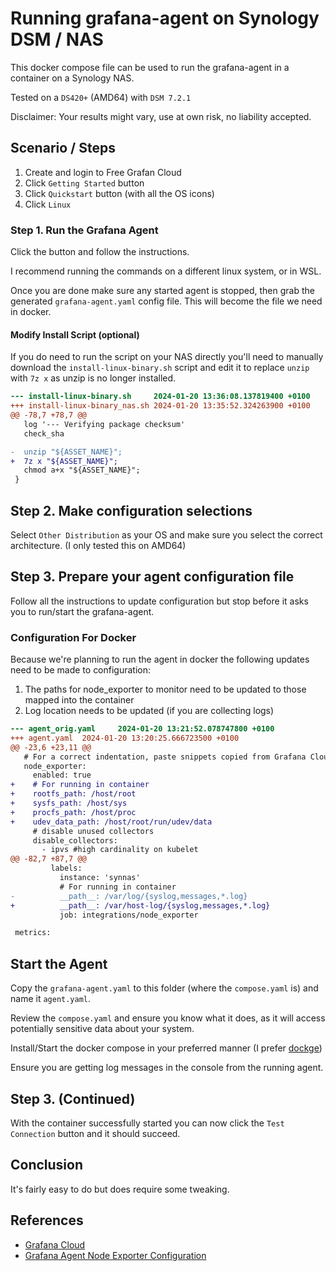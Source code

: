 # Running grafana-agent on Synology DSM / NAS

This docker compose file can be used to run the
grafana-agent in a container on a Synology NAS.

Tested on a `DS420+` (AMD64) with `DSM 7.2.1`

Disclaimer: Your results might vary, use at own risk, no liability accepted.

## Scenario / Steps

1. Create and login to Free Grafan Cloud
2. Click `Getting Started` button
3. Click `Quickstart` button (with all the OS icons)
4. Click `Linux`

### Step 1. Run the Grafana Agent

Click the button and follow the instructions.

I recommend running the commands on a different linux system, or in WSL.

Once you are done make sure any started agent is stopped, then grab
the generated `grafana-agent.yaml` config file. This will become
the file we need in docker.

#### Modify Install Script (optional)

If you do need to run the script on your NAS directly you'll need to
manually download the `install-linux-binary.sh` script and edit it
to replace `unzip` with `7z x` as unzip is no longer installed.

```diff
--- install-linux-binary.sh     2024-01-20 13:36:08.137819400 +0100
+++ install-linux-binary_nas.sh 2024-01-20 13:35:52.324263900 +0100
@@ -78,7 +78,7 @@
   log '--- Verifying package checksum'
   check_sha

-  unzip "${ASSET_NAME}";
+  7z x "${ASSET_NAME}";
   chmod a+x "${ASSET_NAME}";
 }
```

## Step 2. Make configuration selections

Select `Other Distribution` as your OS and make sure you select
the correct architecture. (I only tested this on AMD64)

## Step 3. Prepare your agent configuration file

Follow all the instructions to update configuration but stop before
it asks you to run/start the grafana-agent.

### Configuration For Docker

Because we're planning to run the agent in docker the following
updates need to be made to configuration:

1. The paths for node_exporter to monitor need to be updated to those mapped
   into the container
2. Log location needs to be updated (if you are collecting logs)


```diff
--- agent_orig.yaml     2024-01-20 13:21:52.078747800 +0100
+++ agent.yaml  2024-01-20 13:20:25.666723500 +0100
@@ -23,6 +23,11 @@
   # For a correct indentation, paste snippets copied from Grafana Cloud at the beginning of the line.
   node_exporter:
     enabled: true
+    # For running in container
+    rootfs_path: /host/root
+    sysfs_path: /host/sys
+    procfs_path: /host/proc
+    udev_data_path: /host/root/run/udev/data
     # disable unused collectors
     disable_collectors:
       - ipvs #high cardinality on kubelet
@@ -82,7 +87,7 @@
         labels:
           instance: 'synnas'
           # For running in container
-          __path__: /var/log/{syslog,messages,*.log}
+          __path__: /var/host-log/{syslog,messages,*.log}
           job: integrations/node_exporter

 metrics:
```

## Start the Agent

Copy the `grafana-agent.yaml` to this folder (where the `compose.yaml` is)
and name it `agent.yaml`.

Review the `compose.yaml` and ensure you know what it does, as it will access
potentially sensitive data about your system.

Install/Start the docker compose in your preferred manner (I prefer [dockge](https://github.com/louislam/dockge))

Ensure you are getting log messages in the console
from the running agent.

## Step 3. (Continued)

With the container successfully started you can now click the
`Test Connection` button and it should succeed.

## Conclusion

It's fairly easy to do but does require some tweaking.

## References

- [Grafana Cloud](https://grafana.com/products/cloud/)
- [Grafana Agent Node Exporter Configuration](https://grafana.com/docs/agent/latest/static/configuration/integrations/node-exporter-config/)
